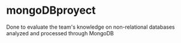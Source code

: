 # mongoDBproyect
Done to evaluate the team's knowledge on non-relational databases analyzed and processed through MongoDB
